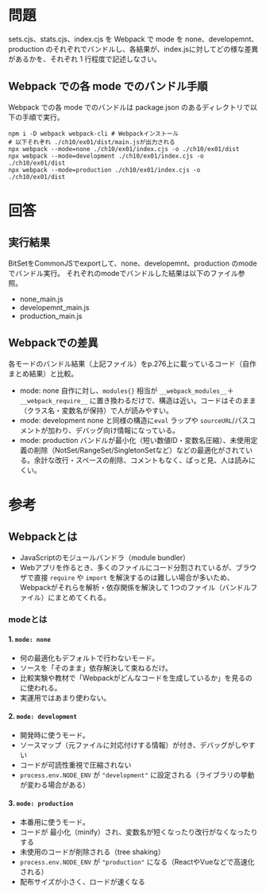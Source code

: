 # 問題

sets.cjs、stats.cjs、index.cjs を Webpack で mode を none、developemnt、production のそれぞれでバンドルし、各結果が、index.jsに対してどの様な差異があるかを、それぞれ 1 行程度で記述しなさい。

## Webpack での各 mode でのバンドル手順

Webpack での各 mode でのバンドルは package.json のあるディレクトリで以下の手順で実行。

```
npm i -D webpack webpack-cli # Webpackインストール
# 以下それぞれ ./ch10/ex01/dist/main.jsが出力される
npx webpack --mode=none ./ch10/ex01/index.cjs -o ./ch10/ex01/dist
npx webpack --mode=development ./ch10/ex01/index.cjs -o ./ch10/ex01/dist
npx webpack --mode=production ./ch10/ex01/index.cjs -o ./ch10/ex01/dist
```

# 回答

## 実行結果

BitSetをCommonJSでexportして、none、developemnt、production のmodeでバンドル実行。
それぞれのmodeでバンドルした結果は以下のファイル参照。

- none_main.js
- developemnt_main.js
- production_main.js

## Webpackでの差異

各モードのバンドル結果（上記ファイル）をp.276上に載っているコード（自作まとめ結果）と比較。

- mode: none
  自作に対し、`modules{}` 相当が `__webpack_modules__`＋`__webpack_require__` に置き換わるだけで、構造は近い。コードはそのまま（クラス名・変数名が保持）で人が読みやすい。
- mode: development
  none と同様の構造に`eval` ラップや `sourceURL`/パスコメントが加わり、デバッグ向け情報になっている。
- mode: production
  バンドルが最小化（短い数値ID・変数名圧縮）、未使用定義の削除（NotSet/RangeSet/SingletonSetなど）などの最適化がされている。余計な改行・スペースの削除、コメントもなく、ぱっと見、人は読みにくい。

# 参考

## Webpackとは

- JavaScriptのモジュールバンドラ（module bundler）
- Webアプリを作るとき、多くのファイルにコード分割されているが、ブラウザで直接 `require` や `import` を解決するのは難しい場合が多いため、Webpackがそれらを解析・依存関係を解決して 1つのファイル（バンドルファイル）にまとめてくれる。

### modeとは

#### 1. `mode: none`

- 何の最適化もデフォルトで行わないモード。
- ソースを「そのまま」依存解決して束ねるだけ。
- 比較実験や教材で「Webpackがどんなコードを生成しているか」を見るのに使われる。
- 実運用ではあまり使わない。

#### 2. `mode: development`

- 開発時に使うモード。
- ソースマップ（元ファイルに対応付けする情報）が付き、デバッグがしやすい
- コードが可読性重視で圧縮されない
- `process.env.NODE_ENV` が `"development"` に設定される（ライブラリの挙動が変わる場合がある）

#### 3. `mode: production`

- 本番用に使うモード。
- コードが 最小化（minify）され、変数名が短くなったり改行がなくなったりする
- 未使用のコードが削除される（tree shaking）
- `process.env.NODE_ENV` が `"production"` になる（ReactやVueなどで高速化される）
- 配布サイズが小さく、ロードが速くなる
